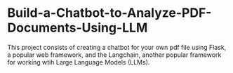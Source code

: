 # Build-a-Chatbot-to-Analyze-PDF-Documents-Using-LLM
This project consists of creating a chatbot for your own pdf file using Flask, a popular web framework, and the Langchain, another popular framework for working wtih Large Language Models (LLMs).
